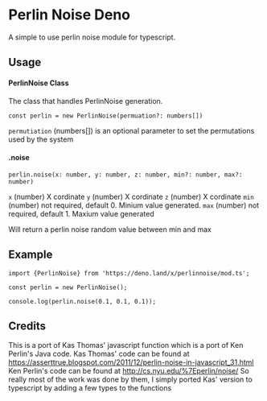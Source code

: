 # Perlin Noise Deno

A simple to use perlin noise module for typescript. 

## Usage

#### PerlinNoise Class
The class that handles PerlinNoise generation.

`const perlin = new PerlinNoise(permuation?: numbers[])`

`permutiation` (numbers[]) is an optional parameter to set the permutations used by the system

#### .noise

`perlin.noise(x: number, y: number, z: number, min?: number, max?: number)`

`x` (number) X cordinate
`y` (number) X cordinate 
`z` (number) X cordinate 
`min` (number) not required, default 0. Minium value generated.
`max` (number) not required, default 1. Maxium value generated

Will return a perlin noise random value between min and max

## Example

```
import {PerlinNoise} from 'https://deno.land/x/perlinnoise/mod.ts';

const perlin = new PerlinNoise();

console.log(perlin.noise(0.1, 0.1, 0.1));
```

## Credits
This is a port of Kas Thomas' javascript function which is a port of Ken Perlin's Java code. Kas Thomas' code can be found at https://asserttrue.blogspot.com/2011/12/perlin-noise-in-javascript_31.html
Ken Perlin's code can be found at http://cs.nyu.edu/%7Eperlin/noise/
So really most of the work was done by them, I simply ported Kas' version to typescript by adding a few types to the functions